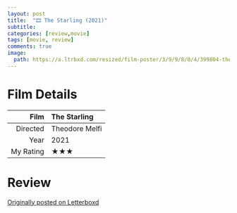 ```yaml
---
layout: post
title:  "🎞️ The Starling (2021)"
subtitle:
categories: [review,movie]
tags: [movie, review]
comments: true
image:
  path: https://a.ltrbxd.com/resized/film-poster/3/9/9/8/0/4/399804-the-starling-0-500-0-750-crop.jpg
---
```


# Film Details

Film|The Starling
--:|:--
Directed|Theodore Melfi
Year|2021
My Rating|★★★

# Review

[Originally posted on Letterboxd](https://letterboxd.com/nickbarrett/film/the-starling/)
